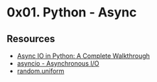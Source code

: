 # **0x01. Python - Async**

## **Resources**
* [Async IO in Python: A Complete Walkthrough](https://realpython.com/async-io-python/#setting-up-your-environment)
* [asyncio - Asynchronous I/O](https://docs.python.org/3/library/asyncio.html)
* [random.uniform](https://docs.python.org/3/library/random.html#random.uniform)
